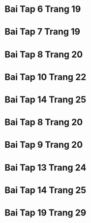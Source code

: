 # Bai Tap 6 Trang 19
# Bai Tap 7 Trang 19
# Bai Tap 8 Trang 20
# Bai Tap 10 Trang 22
# Bai Tap 14 Trang 25



# Bai Tap 8 Trang 20
# Bai Tap 9 Trang 20
# Bai Tap 13 Trang 24
# Bai Tap 14 Trang 25
# Bai Tap 19 Trang 29